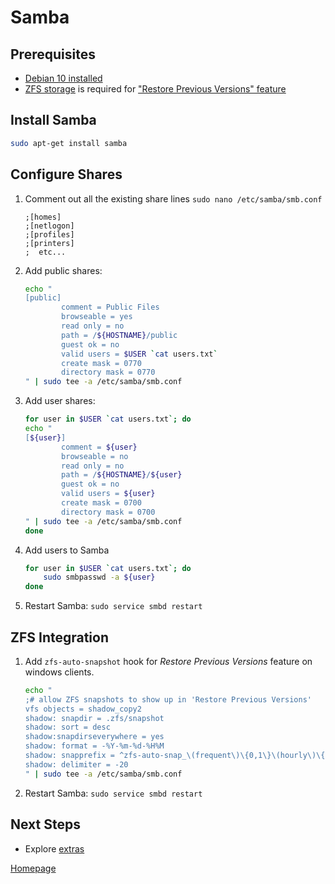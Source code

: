 # Samba

## Prerequisites

* [Debian 10 installed](../os/01_Debian_Headless.md)
* [ZFS storage](../storage/01_ZFS.md) is required for ["Restore Previous Versions" feature](#zfs-integration)


## Install Samba

```bash
sudo apt-get install samba
```

## Configure Shares

1. Comment out all the existing share lines `sudo nano /etc/samba/smb.conf`
    ```
    ;[homes]
    ;[netlogon]
    ;[profiles]
    ;[printers]
    ;  etc...
    ```
1. Add public shares:
    ```bash
    echo "
    [public]
            comment = Public Files
            browseable = yes
            read only = no
            path = /${HOSTNAME}/public
            guest ok = no
            valid users = $USER `cat users.txt`
            create mask = 0770
            directory mask = 0770
    " | sudo tee -a /etc/samba/smb.conf
    ```
1. Add user shares:
    ```bash
    for user in $USER `cat users.txt`; do
    echo "
    [${user}]
            comment = ${user}
            browseable = no
            read only = no
            path = /${HOSTNAME}/${user}
            guest ok = no
            valid users = ${user}
            create mask = 0700
            directory mask = 0700
    " | sudo tee -a /etc/samba/smb.conf
    done
    ```
1. Add users to Samba
    ```bash
    for user in $USER `cat users.txt`; do
        sudo smbpasswd -a ${user}
    done
    ```
1. Restart Samba: `sudo service smbd restart`

## ZFS Integration
1. Add `zfs-auto-snapshot` hook for _Restore Previous Versions_ feature on windows clients.
    ```bash
    echo "
    ;# allow ZFS snapshots to show up in 'Restore Previous Versions'
    vfs objects = shadow_copy2
    shadow: snapdir = .zfs/snapshot
    shadow: sort = desc
    shadow:snapdirseverywhere = yes
    shadow: format = -%Y-%m-%d-%H%M
    shadow: snapprefix = ^zfs-auto-snap_\(frequent\)\{0,1\}\(hourly\)\{0,1\}\(daily\)\{0,1\}\(monthly\)\{0,1\}
    shadow: delimiter = -20
    " | sudo tee -a /etc/samba/smb.conf
    ```
1. Restart Samba: `sudo service smbd restart`



## Next Steps

* Explore [extras](../README.md#extras)


[Homepage](../README.md)
